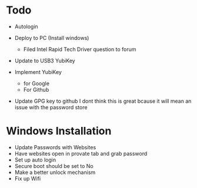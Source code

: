 # Todo 

- Autologin
- Deploy to PC (Install windows)
    * Filed Intel Rapid Tech Driver question to forum
- Update to USB3 YubiKey
- Implement YubiKey 
    * for Google
    * For Github

- Update GPG key to github  I dont think this is great bcause it will mean an
  issue with the password store

# Windows Installation

- Update Passwords with Websites
- Have websites open in provate tab and grab password
- Set up auto login
- Secure boot should be set to No
- Make a better unlock mechanism
- Fix up Wifi
